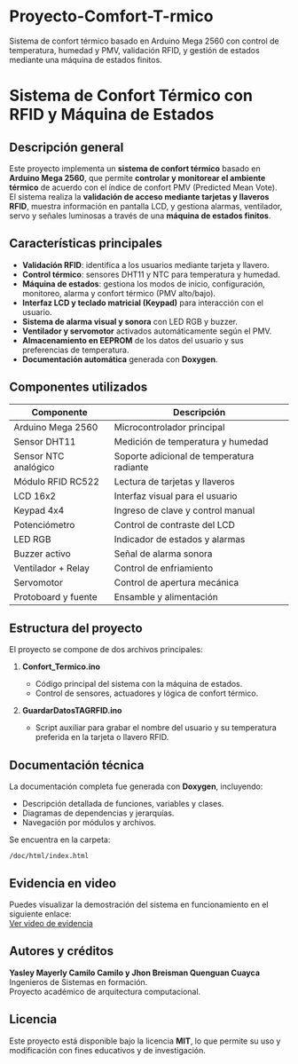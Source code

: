 # Proyecto-Comfort-T-rmico
Sistema de confort térmico basado en Arduino Mega 2560 con control de temperatura, humedad y PMV, validación RFID, y gestión de estados mediante una máquina de estados finitos.

# Sistema de Confort Térmico con RFID y Máquina de Estados

## Descripción general
Este proyecto implementa un **sistema de confort térmico** basado en **Arduino Mega 2560**, que permite **controlar y monitorear el ambiente térmico** de acuerdo con el índice de confort PMV (Predicted Mean Vote).  
El sistema realiza la **validación de acceso mediante tarjetas y llaveros RFID**, muestra información en pantalla LCD, y gestiona alarmas, ventilador, servo y señales luminosas a través de una **máquina de estados finitos**.

## Características principales
- **Validación RFID**: identifica a los usuarios mediante tarjeta y llavero.  
- **Control térmico**: sensores DHT11 y NTC para temperatura y humedad.  
- **Máquina de estados**: gestiona los modos de inicio, configuración, monitoreo, alarma y confort térmico (PMV alto/bajo).  
- **Interfaz LCD y teclado matricial (Keypad)** para interacción con el usuario.  
- **Sistema de alarma visual y sonora** con LED RGB y buzzer.  
- **Ventilador y servomotor** activados automáticamente según el PMV.  
- **Almacenamiento en EEPROM** de los datos del usuario y sus preferencias de temperatura.  
- **Documentación automática** generada con **Doxygen**.

## Componentes utilizados
| Componente | Descripción |
|-------------|-------------|
| Arduino Mega 2560 | Microcontrolador principal |
| Sensor DHT11 | Medición de temperatura y humedad |
| Sensor NTC analógico | Soporte adicional de temperatura radiante |
| Módulo RFID RC522 | Lectura de tarjetas y llaveros |
| LCD 16x2 | Interfaz visual para el usuario |
| Keypad 4x4 | Ingreso de clave y control manual |
| Potenciómetro | Control de contraste del LCD |
| LED RGB | Indicador de estados y alarmas |
| Buzzer activo | Señal de alarma sonora |
| Ventilador + Relay | Control de enfriamiento |
| Servomotor | Control de apertura mecánica |
| Protoboard y fuente | Ensamble y alimentación |


## Estructura del proyecto
El proyecto se compone de dos archivos principales:

1. **Confort_Termico.ino**  
   - Código principal del sistema con la máquina de estados.  
   - Control de sensores, actuadores y lógica de confort térmico.

2. **GuardarDatosTAGRFID.ino**  
   - Script auxiliar para grabar el nombre del usuario y su temperatura preferida en la tarjeta o llavero RFID.

## Documentación técnica
La documentación completa fue generada con **Doxygen**, incluyendo:
- Descripción detallada de funciones, variables y clases.
- Diagramas de dependencias y jerarquías.
- Navegación por módulos y archivos.  

Se encuentra en la carpeta:
```
/doc/html/index.html
```

## Evidencia en video
Puedes visualizar la demostración del sistema en funcionamiento en el siguiente enlace:  
[Ver video de evidencia]([https://drive.google.com/file/d/1kWO-LGuVo3j3tjFcgR2cpi4Vd6uw_uBH/view?usp=sharing](https://drive.google.com/file/d/1mD-agCDlbOqcmdfLZw1Kc1wvjIQ7GC3c/view?usp=sharing))


## Autores y créditos
**Yasley Mayerly Camilo Camilo y Jhon Breisman Quenguan Cuayca**  
Ingenieros de Sistemas en formación.  
Proyecto académico de arquitectura computacional.

## Licencia
Este proyecto está disponible bajo la licencia **MIT**, lo que permite su uso y modificación con fines educativos y de investigación.

